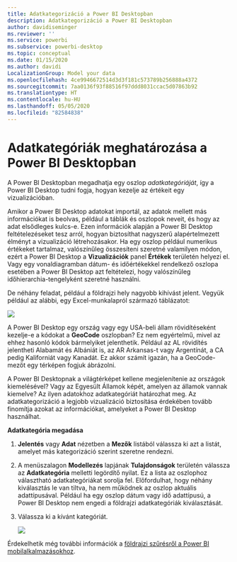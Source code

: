 ```yaml
---
title: Adatkategorizáció a Power BI Desktopban
description: Adatkategorizáció a Power BI Desktopban
author: davidiseminger
ms.reviewer: ''
ms.service: powerbi
ms.subservice: powerbi-desktop
ms.topic: conceptual
ms.date: 01/15/2020
ms.author: davidi
LocalizationGroup: Model your data
ms.openlocfilehash: 4ce9946672514d3d3f181c573789b256888a4372
ms.sourcegitcommit: 7aa0136f93f88516f97ddd8031ccac5d07863b92
ms.translationtype: HT
ms.contentlocale: hu-HU
ms.lasthandoff: 05/05/2020
ms.locfileid: "82584838"
---
```

# <a name="specify-data-categories-in-power-bi-desktop"></a>Adatkategóriák meghatározása a Power BI Desktopban
A Power BI Desktopban megadhatja egy oszlop *adatkategóriáját*, így a Power BI Desktop tudni fogja, hogyan kezelje az értékeit egy vizualizációban.

Amikor a Power BI Desktop adatokat importál, az adatok mellett más információkat is beolvas, például a táblák és oszlopok neveit, és hogy az adat elsődleges kulcs-e. Ezen információk alapján a Power BI Desktop feltételezéseket tesz arról, hogyan biztosíthat nagyszerű alapértelmezett élményt a vizualizáció létrehozásakor.
Ha egy oszlop például numerikus értékeket tartalmaz, valószínűleg összesíteni szeretné valamilyen módon, ezért a Power BI Desktop a **Vizualizációk** panel **Értékek** területén helyezi el. Vagy egy vonaldiagramban dátum- és időértékekkel rendelkező oszlopa esetében a Power BI Desktop azt feltételezi, hogy valószínűleg időhierarchia-tengelyként szeretné használni.

De néhány feladat, például a földrajzi hely nagyobb kihívást jelent. Vegyük például az alábbi, egy Excel-munkalapról származó táblázatot:

![](media/desktop-data-categorization/datacategorizationtable.png)

A Power BI Desktop egy ország vagy egy USA-beli állam rövidítéseként kezelje-e a kódokat a **GeoCode** oszlopban?  Ez nem egyértelmű, mivel az ehhez hasonló kódok bármelyiket jelenthetik. Például az AL rövidítés jelentheti Alabamát és Albániát is, az AR Arkansas-t vagy Argentínát, a CA pedig Kaliforniát vagy Kanadát. Ez akkor számít igazán, ha a GeoCode-mezőt egy térképen fogjuk ábrázolni. 

A Power BI Desktopnak a világtérképet kellene megjelenítenie az országok kiemelésével? Vagy az Egyesült Államok képét, amelyen az államok vannak kiemelve?  Az ilyen adatokhoz adatkategóriát határozhat meg. Az adatkategorizáció a legjobb vizualizáció biztosítása érdekében tovább finomítja azokat az információkat, amelyeket a Power BI Desktop használhat.  

**Adatkategória megadása**

1. **Jelentés** vagy **Adat** nézetben a **Mezők** listából válassza ki azt a listát, amelyet más kategorizáció szerint szeretne rendezni.
2. A menüszalagon **Modellezés** lapjának **Tulajdonságok** területén válassza az **Adatkategória** melletti legördítő nyilat.  Ez a lista az oszlophoz választható adatkategóriákat sorolja fel. Előfordulhat, hogy néhány kiválasztás le van tiltva, ha nem működnek az oszlop aktuális adattípusával.  Például ha egy oszlop dátum vagy idő adattípusú, a Power BI Desktop nem engedi a földrajzi adatkategóriák kiválasztását. 
3. Válassza ki a kívánt kategóriát.

   ![](media/desktop-data-categorization/desktop-data-categorization.png)

Érdekelhetik még további információk a [földrajzi szűrésről a Power BI mobilalkalmazásokhoz](desktop-mobile-geofiltering.md).

